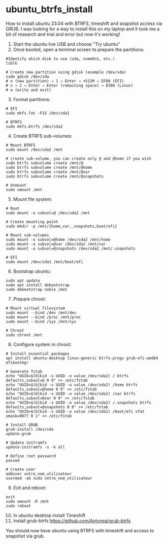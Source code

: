 # ubuntu_btrfs_install
How to install ubuntu 23.04 with BTRFS, timeshift and snapshot access via GRUB.
I was looking for a way to install this on my laptop and it took me a bit of research and trial and error but now it's working!

1. Start the ubuntu live USB and choose "Try ubuntu"
2. Once booted, open a terminal screen to prepare the partitions:
```
#Identify which disk to use (sda, nvme0n1, etc.)
lsblk

# Create new partition using gdisk (example /dev/sda)
sudo gdisk /dev/sda
# n (new partition) → 1 → Enter → +512M → EF00 (EFI)
# n → 2 → Enter → Enter (remaining space) → 8300 (Linux)
# w (write and exit)
```
3. Format partitions:
```
# EFI
sudo mkfs.fat -F32 /dev/sda1

# BTRFS
sudo mkfs.btrfs /dev/sda2
```
4. Create BTRFS sub-volumes:
```
# Mount BTRFS
sudo mount /dev/sda2 /mnt

# create sub-volume, you can create only @ and @home if you wish
sudo btrfs subvolume create /mnt/@
sudo btrfs subvolume create /mnt/@home
sudo btrfs subvolume create /mnt/@var
sudo btrfs subvolume create /mnt/@snapshots

# Unmount
sudo umount /mnt
```
5. Mount file system:
```
# Root
sudo mount -o subvol=@ /dev/sda2 /mnt

# Create mounting point
sudo mkdir -p /mnt/{home,var,.snapshots,boot/efi}

# Mount sub-volumes
sudo mount -o subvol=@home /dev/sda2 /mnt/home
sudo mount -o subvol=@var /dev/sda2 /mnt/var
sudo mount -o subvol=@snapshots /dev/sda2 /mnt/.snapshots

# EFI
sudo mount /dev/sda1 /mnt/boot/efi
```
6. Bootstrap ubuntu:
```
sudo apt update
sudo apt install debootstrap
sudo debootstrap noble /mnt
```

7. Prepare chroot:
```
# Mount virtual filesystem
sudo mount --bind /dev /mnt/dev
sudo mount --bind /proc /mnt/proc
sudo mount --bind /sys /mnt/sys

# Chroot
sudo chroot /mnt
```
8. Configure system in chroot:
```
# Install essential packages
apt install ubuntu-desktop linux-generic btrfs-progs grub-efi-amd64 efibootmgr

# Generate fstab
echo "UUID=$(blkid -s UUID -o value /dev/sda2) / btrfs defaults,subvol=@ 0 0" >> /etc/fstab
echo "UUID=$(blkid -s UUID -o value /dev/sda2) /home btrfs defaults,subvol=@home 0 0" >> /etc/fstab
echo "UUID=$(blkid -s UUID -o value /dev/sda2) /var btrfs defaults,subvol=@var 0 0" >> /etc/fstab
echo "UUID=$(blkid -s UUID -o value /dev/sda2) /.snapshots btrfs defaults,subvol=@snapshots 0 0" >> /etc/fstab
echo "UUID=$(blkid -s UUID -o value /dev/sda1) /boot/efi vfat umask=0077 0 1" >> /etc/fstab

# Install GRUB
grub-install /dev/sda
update-grub

# Update initramfs
update-initramfs -u -k all

# Define root password
passwd

# Create user
adduser votre_nom_utilisateur
usermod -aG sudo votre_nom_utilisateur
```
9. Exit and reboot:
```
exit
sudo umount -R /mnt
sudo reboot
```
10. In ubuntu desktop install Timeshift
11. Install grub-btrfs https://github.com/Antynea/grub-btrfs

You should now have ubuntu using BTRFS with timeshift and access to snapshot via grub.
 

